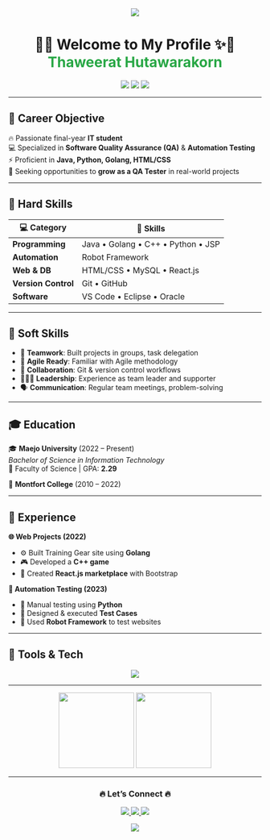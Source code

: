 <!-- 🌿 Header with Green-White Animated Gradient -->
<div align="center">
  <img src="https://capsule-render.vercel.app/api?type=waving&color=0:28a745,100:ffffff&height=200&section=header&text=Thaweerat%20Hutawarakorn&fontSize=40&animation=fadeIn&fontAlignY=35&desc=QA%20Software%20Tester%20|%20Final-Year%20IT%20Student&descAlignY=55&descAlign=50" />
</div>

<h1 align="center">
  🌈✨ Welcome to My Profile ✨🌈  
  <br>
  <span style="color:#28a745;">Thaweerat Hutawarakorn</span>
</h1>

<p align="center">
  <img src="https://img.shields.io/badge/Role-QA%20Software%20Tester-28a745?style=for-the-badge">
  <img src="https://img.shields.io/badge/Focus-Automation%20Testing-00c853?style=for-the-badge">
  <img src="https://img.shields.io/badge/Language-Java%20%7C%20Python%20%7C%20Golang-2e7d32?style=for-the-badge">
</p>

---

## 🎯 Career Objective
🔥 Passionate final-year **IT student**  
💻 Specialized in **Software Quality Assurance (QA)** & **Automation Testing**  
⚡ Proficient in **Java, Python, Golang, HTML/CSS**  
🚀 Seeking opportunities to **grow as a QA Tester** in real-world projects  

---

## 🎨 Hard Skills
<div align="center">

| 💻 Category | 🎯 Skills |
|-------------|-----------|
| **Programming** | Java • Golang • C++ • Python • JSP |
| **Automation** | Robot Framework |
| **Web & DB** | HTML/CSS • MySQL • React.js |
| **Version Control** | Git • GitHub |
| **Software** | VS Code • Eclipse • Oracle |

</div>

---

## 🌟 Soft Skills
- 🤝 **Teamwork**: Built projects in groups, task delegation  
- 📌 **Agile Ready**: Familiar with Agile methodology  
- 🔄 **Collaboration**: Git & version control workflows  
- 🧑‍🤝‍🧑 **Leadership**: Experience as team leader and supporter  
- 🗣 **Communication**: Regular team meetings, problem-solving  

---

## 🎓 Education
🎓 **Maejo University** (2022 – Present)  
*Bachelor of Science in Information Technology*  
📍 Faculty of Science | GPA: **2.29**  

🏫 **Montfort College** (2010 – 2022)  

---

## 💼 Experience
**🌐 Web Projects (2022)**  
- ⚙️ Built Training Gear site using **Golang**  
- 🎮 Developed a **C++ game**  
- 🛒 Created **React.js marketplace** with Bootstrap  

**🤖 Automation Testing (2023)**  
- 🧪 Manual testing using **Python**  
- 📝 Designed & executed **Test Cases**  
- 🤖 Used **Robot Framework** to test websites  

---

## 🚀 Tools & Tech
<p align="center">
  <img src="https://skillicons.dev/icons?i=java,go,cpp,python,html,css,react,mysql,git,vscode,eclipse,oracle&theme=light" />
</p>

---

<p align="center">
  <img src="https://github-readme-stats.vercel.app/api?username=USERNAME&show_icons=true&theme=green" height="150">
  <img src="https://github-readme-stats.vercel.app/api/top-langs/?username=USERNAME&layout=compact&theme=green" height="150">
</p>

---

<h3 align="center">🔥 Let’s Connect 🔥</h3>
<p align="center">
  <a href="mailto:thaweerat2547@gmail.com">
    <img src="https://img.shields.io/badge/Email-Contact%20Me-d32f2f?style=for-the-badge&logo=gmail">
  </a>
  <a href="https://github.com/USERNAME">
    <img src="https://img.shields.io/badge/GitHub-Visit%20Repo-333333?style=for-the-badge&logo=github">
  </a>
  <a href="https://linkedin.com/in/USERNAME">
    <img src="https://img.shields.io/badge/LinkedIn-Profile-0a66c2?style=for-the-badge&logo=linkedin">
  </a>
</p>

<!-- 🌿 Footer with Green-White Animated Gradient -->
<div align="center">
  <img src="https://capsule-render.vercel.app/api?type=waving&color=0:28a745,100:ffffff&height=150&section=footer&animation=fadeIn" />
</div>
